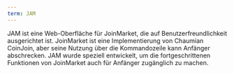 ```yaml
---
term: JAM
---
```


JAM ist eine Web-Oberfläche für JoinMarket, die auf Benutzerfreundlichkeit ausgerichtet ist. JoinMarket ist eine Implementierung von Chaumian CoinJoin, aber seine Nutzung über die Kommandozeile kann Anfänger abschrecken. JAM wurde speziell entwickelt, um die fortgeschrittenen Funktionen von JoinMarket auch für Anfänger zugänglich zu machen.